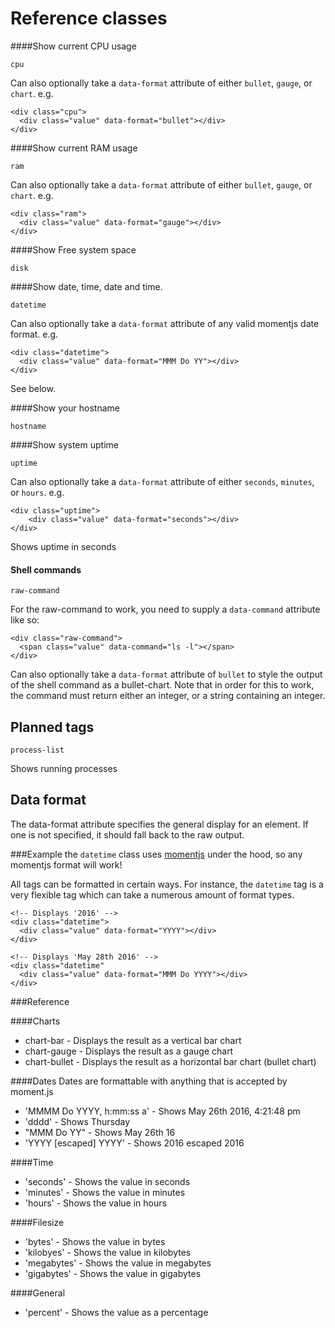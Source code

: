 
# Reference classes

####Show current CPU usage
```
cpu
```
Can also optionally take a ```data-format``` attribute of either ```bullet```, ```gauge```, or ```chart```.
e.g.
```
<div class="cpu">
  <div class="value" data-format="bullet"></div>
</div>
```

####Show current RAM usage
```
ram
```
Can also optionally take a ```data-format``` attribute of either ```bullet```, ```gauge```, or ```chart```.
e.g.
```
<div class="ram">
  <div class="value" data-format="gauge"></div>
</div>
```

####Show Free system space
```
disk
```

####Show date, time, date and time.
```
datetime
```
Can also optionally take a ```data-format``` attribute of any valid momentjs date format.
e.g.
```
<div class="datetime">
  <div class="value" data-format="MMM Do YY"></div>
</div>
```
See below.

####Show your hostname
```
hostname
```

####Show system uptime
```
uptime
```
Can also optionally take a ```data-format``` attribute of either ```seconds```, ```minutes```, or ```hours```.
e.g.
```
<div class="uptime">
    <div class="value" data-format="seconds"></div>
</div>
```
Shows uptime in seconds

#### Shell commands
```
raw-command
```

For the raw-command to work, you need to supply a ```data-command``` attribute like so:

```
<div class="raw-command">
  <span class="value" data-command="ls -l"></span>
</div>
```
Can also optionally take a ```data-format``` attribute of  ```bullet``` to style
the output of the shell command as a bullet-chart. Note that in order for this
to work, the command must return either an integer, or a string containing an integer.

## Planned tags

```
process-list
```
Shows running processes

## Data format

The data-format attribute specifies the general display for an element. If one is not
specified, it should fall back to the raw output.

###Example
the ```datetime``` class uses [momentjs](http://momentjs.com) under the hood, so any momentjs format will work!

All tags can be formatted in certain ways. For instance, the ```datetime``` tag is a very flexible tag which can take a numerous amount of format types.

```
<!-- Displays '2016' -->
<div class="datetime">
  <div class="value" data-format="YYYY"></div>
</div>
```

```
<!-- Displays 'May 28th 2016' -->
<div class="datetime"
  <div class="value" data-format="MMM Do YYYY"></div>
</div>
```

###Reference

####Charts
- chart-bar    - Displays the result as a vertical bar chart
- chart-gauge  - Displays the result as a gauge chart
- chart-bullet - Displays the result as a horizontal bar chart (bullet chart)


####Dates
Dates are formattable with anything that is accepted by moment.js

- 'MMMM Do YYYY, h:mm:ss a' - Shows May 26th 2016, 4:21:48 pm
- 'dddd'                    - Shows Thursday
- "MMM Do YY"               - Shows May 26th 16
- 'YYYY [escaped] YYYY'     - Shows 2016 escaped 2016

####Time
- 'seconds' - Shows the value in seconds
- 'minutes' - Shows the value in minutes
- 'hours' - Shows the value in hours

####Filesize
- 'bytes'     - Shows the value in bytes
- 'kilobyes'  - Shows the value in kilobytes
- 'megabytes' - Shows the value in megabytes
- 'gigabytes' - Shows the value in gigabytes

####General
- 'percent' - Shows the value as a percentage
